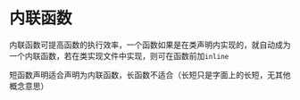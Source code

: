 

# 内联函数

内联函数可提高函数的执行效率，一个函数如果是在类声明内实现的，就自动成为一个内联函数，若在类实现文件中实现，则可在函数前加`inline` 

短函数声明适合声明为内联函数，长函数不适合（长短只是字面上的长短，无其他概念意思）